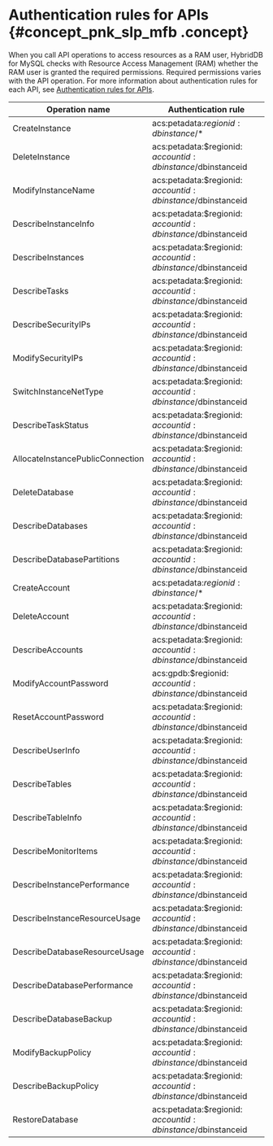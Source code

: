 # Authentication rules for APIs {#concept_pnk_slp_mfb .concept}

When you call API operations to access resources as a RAM user, HybridDB for MySQL checks with Resource Access Management \(RAM\) whether the RAM user is granted the required permissions. Required permissions varies with the API operation. For more information about authentication rules for each API, see [Authentication rules for APIs](#).

|Operation name|Authentication rule|
|--------------|-------------------|
|CreateInstance|acs:petadata:$regionid: dbinstance /$\*|
|DeleteInstance|acs:petadata:$regionid: $accountid:dbinstance/$dbinstanceid|
|ModifyInstanceName|acs:petadata:$regionid: $accountid:dbinstance/$dbinstanceid|
|DescribeInstanceInfo|acs:petadata:$regionid: $accountid:dbinstance/$dbinstanceid|
|DescribeInstances|acs:petadata:$regionid: $accountid:dbinstance/$dbinstanceid|
|DescribeTasks|acs:petadata:$regionid: $accountid:dbinstance/$dbinstanceid|
|DescribeSecurityIPs|acs:petadata:$regionid: $accountid:dbinstance/$dbinstanceid|
|ModifySecurityIPs|acs:petadata:$regionid: $accountid:dbinstance/$dbinstanceid|
|SwitchInstanceNetType|acs:petadata:$regionid: $accountid:dbinstance/$dbinstanceid|
|DescribeTaskStatus|acs:petadata:$regionid: $accountid:dbinstance/$dbinstanceid|
|AllocateInstancePublicConnection|acs:petadata:$regionid: $accountid:dbinstance/$dbinstanceid|
|DeleteDatabase|acs:petadata:$regionid: $accountid:dbinstance/$dbinstanceid|
|DescribeDatabases|acs:petadata:$regionid: $accountid:dbinstance/$dbinstanceid|
|DescribeDatabasePartitions|acs:petadata:$regionid: $accountid:dbinstance/$dbinstanceid|
|CreateAccount|acs:petadata:$regionid: dbinstance /$\*|
|DeleteAccount|acs:petadata:$regionid: $accountid:dbinstance/$dbinstanceid|
|DescribeAccounts|acs:petadata:$regionid: $accountid:dbinstance/$dbinstanceid|
|ModifyAccountPassword|acs:gpdb:$regionid: $accountid:dbinstance/$dbinstanceid|
|ResetAccountPassword|acs:petadata:$regionid: $accountid:dbinstance/$dbinstanceid|
|DescribeUserInfo|acs:petadata:$regionid: $accountid:dbinstance/$dbinstanceid|
|DescribeTables|acs:petadata:$regionid: $accountid:dbinstance/$dbinstanceid|
|DescribeTableInfo|acs:petadata:$regionid: $accountid:dbinstance/$dbinstanceid|
|DescribeMonitorItems|acs:petadata:$regionid: $accountid:dbinstance/$dbinstanceid|
|DescribeInstancePerformance|acs:petadata:$regionid: $accountid:dbinstance/$dbinstanceid|
|DescribeInstanceResourceUsage|acs:petadata:$regionid: $accountid:dbinstance/$dbinstanceid|
|DescribeDatabaseResourceUsage|acs:petadata:$regionid: $accountid:dbinstance/$dbinstanceid|
|DescribeDatabasePerformance|acs:petadata:$regionid: $accountid:dbinstance/$dbinstanceid|
|DescribeDatabaseBackup|acs:petadata:$regionid: $accountid:dbinstance/$dbinstanceid|
|ModifyBackupPolicy|acs:petadata:$regionid: $accountid:dbinstance/$dbinstanceid|
|DescribeBackupPolicy|acs:petadata:$regionid: $accountid:dbinstance/$dbinstanceid|
|RestoreDatabase|acs:petadata:$regionid: $accountid:dbinstance/$dbinstanceid|

